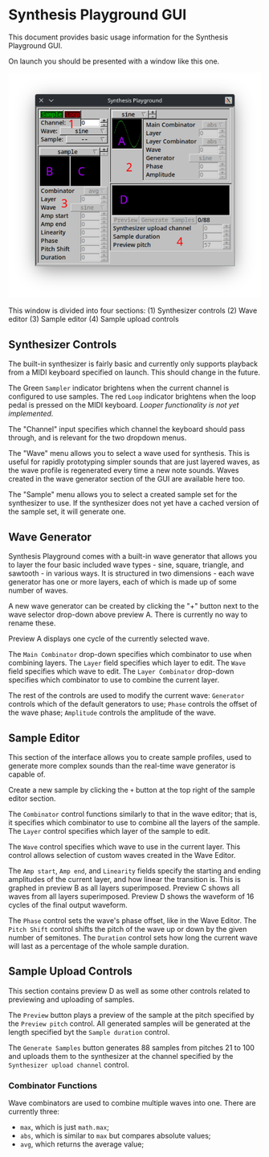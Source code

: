 # Synthesis Playground GUI

This document provides basic usage information for the Synthesis Playground GUI.

On launch you should be presented with a window like this one.

![Main screen](screenshots/interface.png)

This window is divided into four sections:
  (1) Synthesizer controls
  (2) Wave editor
  (3) Sample editor
  (4) Sample upload controls

## Synthesizer Controls
The built-in synthesizer is fairly basic and currently only supports playback from a MIDI keyboard specified on launch.  This should change in the future.

The Green `Sampler` indicator brightens when the current channel is configured to use samples.  The red `Loop` indicator brightens when the loop pedal is pressed on the MIDI keyboard.  _Looper functionality is not yet implemented._

The "Channel" input specifies which channel the keyboard should pass through, and is relevant for the two dropdown menus.

The "Wave" menu allows you to select a wave used for synthesis.  This is useful for rapidly prototyping simpler sounds that are just layered waves, as the wave profile is regenerated every time a new note sounds.  Waves created in the wave generator section of the GUI are available here too.

The "Sample" menu allows you to select a created sample set for the synthesizer to use.  If the synthesizer does not yet have a cached version of the sample set, it will generate one.

## Wave Generator
Synthesis Playground comes with a built-in wave generator that allows you to layer the four basic included wave types - sine, square, triangle, and sawtooth - in various ways.  It is structured in two dimensions - each wave generator has one or more layers, each of which is made up of some number of waves.

A new wave generator can be created by clicking the "+" button next to the wave selector drop-down above preview A.  There is currently no way to rename these.

Preview A displays one cycle of the currently selected wave.

The `Main Combinator` drop-down specifies which combinator to use when combining layers.  The `Layer` field specifies which layer to edit.  The `Wave` field specifies which wave to edit.  The `Layer Combinator` drop-down specifies which combinator to use to combine the current layer.

The rest of the controls are used to modify the current wave: `Generator` controls which of the default generators to use; `Phase` controls the offset of the wave phase; `Amplitude` controls the amplitude of the wave.

## Sample Editor
This section of the interface allows you to create sample profiles, used to generate more complex sounds than the real-time wave generator is capable of.

Create a new sample by clicking the `+` button at the top right of the sample editor section.

The `Combinator` control functions similarly to that in the wave editor; that is, it specifies which combinator to use to combine all the layers of the sample.  The `Layer` control specifies which layer of the sample to edit.

The `Wave` control specifies which wave to use in the current layer.  This control allows selection of custom waves created in the Wave Editor.

The `Amp start`, `Amp end`, and `Linearity` fields specify the starting and ending amplitudes of the current layer, and how linear the transition is.  This is graphed in preview B as all layers superimposed.  Preview C shows all waves from all layers superimposed.  Preview D shows the waveform of 16 cycles of the final output waveform.

The `Phase` control sets the wave's phase offset, like in the Wave Editor.  The `Pitch Shift` control shifts the pitch of the wave up or down by the given number of semitones.  The `Duration` control sets how long the current wave will last as a percentage of the whole sample duration.

## Sample Upload Controls
This section contains preview D as well as some other controls related to previewing and uploading of samples.

The `Preview` button plays a preview of the sample at the pitch specified by the `Preview pitch` control.  All generated samples will be generated at the length specified byt the `Sample duration` control.

The `Generate Samples` button generates 88 samples from pitches 21 to 100 and uploads them to the synthesizer at the channel specified by the `Synthesizer upload channel` control.

### Combinator Functions
Wave combinators are used to combine multiple waves into one.  There are currently three:
  - `max`, which is just `math.max`;
  - `abs`, which is similar to `max` but compares absolute values;
  - `avg`, which returns the average value;
